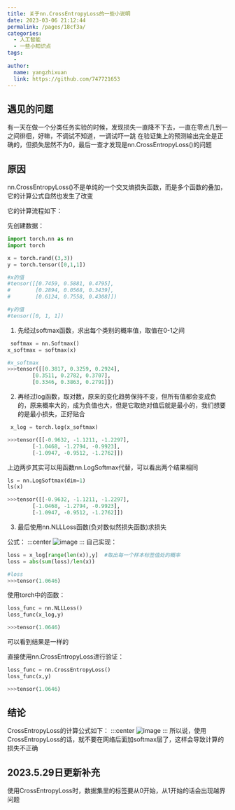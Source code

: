 ```yaml
---
title: 关于nn.CrossEntropyLoss的一些小说明
date: 2023-03-06 21:12:44
permalink: /pages/18cf3a/
categories:
  - 人工智能
  - 一些小知识点
tags:
  - 
author: 
  name: yangzhixuan
  link: https://github.com/747721653
---
```

## 遇见的问题
有一天在做一个分类任务实验的时候，发现损失一直降不下去，一直在零点几到一之间徘徊，好嘛，不调试不知道，一调试吓一跳
在验证集上的预测输出完全是正确的，但损失居然不为0，最后一查才发现是nn.CrossEntropyLoss()的问题

## 原因
nn.CrossEntropyLoss()不是单纯的一个交叉熵损失函数，而是多个函数的叠加，它的计算公式自然也发生了改变

它的计算流程如下：

先创建数据：
```python
import torch.nn as nn
import torch

x = torch.rand((3,3))
y = torch.tensor([0,1,1])

#x的值
#tensor([[0.7459, 0.5881, 0.4795],
#        [0.2894, 0.0568, 0.3439],
#        [0.6124, 0.7558, 0.4308]])

#y的值
#tensor([0, 1, 1])
```

1. 先经过softmax函数，求出每个类别的概率值，取值在0-1之间
```python
 softmax = nn.Softmax()
x_softmax = softmax(x)

#x_softmax
>>>tensor([[0.3817, 0.3259, 0.2924],
        [0.3511, 0.2782, 0.3707],
        [0.3346, 0.3863, 0.2791]])
```
2. 再经过log函数，取对数，原来的变化趋势保持不变，但所有值都会变成负的，原来概率大的，成为负值也大，但是它取绝对值后就是最小的，我们想要的是最小损失，正好贴合
```python
 x_log = torch.log(x_softmax)

>>>tensor([[-0.9632, -1.1211, -1.2297],
        [-1.0468, -1.2794, -0.9923],
        [-1.0947, -0.9512, -1.2762]])
```
上边两步其实可以用函数nn.LogSoftmax代替，可以看出两个结果相同
```python
ls = nn.LogSoftmax(dim=1)
ls(x)

>>>tensor([[-0.9632, -1.1211, -1.2297],
        [-1.0468, -1.2794, -0.9923],
        [-1.0947, -0.9512, -1.2762]])
```
3. 最后使用nn.NLLLoss函数(负对数似然损失函数)求损失

公式：
:::center
![image](https://cdn.jsdelivr.net/gh/747721653/picx-images-hosting@master/tips/image.455cuujzwey0.jpg)
:::
自己实现：
```python
loss = x_log[range(len(x)),y]  #取出每一个样本标签值处的概率
loss = abs(sum(loss)/len(x))

#loss
>>>tensor(1.0646)
```
使用torch中的函数：
```python
loss_func = nn.NLLLoss()
loss_func(x_log,y)

>>>tensor(1.0646)
```
可以看到结果是一样的

直接使用nn.CrossEntropyLoss进行验证：
```python
loss_func = nn.CrossEntropyLoss()
loss_func(x,y)

>>>tensor(1.0646)
```

## 结论
CrossEntropyLoss的计算公式如下：
:::center
![image](https://cdn.jsdelivr.net/gh/747721653/picx-images-hosting@master/tips/image.3yy1gue4jao0.jpg)
:::
所以说，使用CrossEntropyLoss的话，就不要在网络后面加softmax层了，这样会导致计算的损失不正确


## 2023.5.29日更新补充
使用CrossEntropyLoss时，数据集里的标签要从0开始，从1开始的话会出现越界问题
